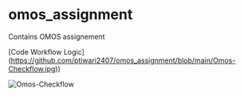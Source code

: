 # omos_assignment
Contains OMOS assignement

[Code Workflow Logic]
(https://github.com/ptiwari2407/omos_assignment/blob/main/Omos-Checkflow.jpg))


![Omos-Checkflow](https://github.com/user-attachments/assets/8ea7ac57-72ef-42ba-af6d-49ae21418153)
